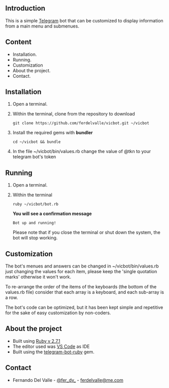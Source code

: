 ## Introduction

This is a simple [Telegram][tgm] bot that can be customized to display information from a main menu and submenues.

## Content

+ Installation.
+ Running.
+ Customization 
+ About the project.
+ Contact.

## Installation

1. Open a terminal.
2. Within the terminal, clone from the repository to download
    ```
    git clone https://github.com/ferdelvalle/vicbot.git ~/vicbot
    ```

3. Install the required gems with **bundler**
    ```
    cd ~/vicbot && bundle
    ```
4. In the file ~/vicbot/bin/values.rb change the value of @tkn to your telegram bot's token

## Running

1. Open a terminal.
2. Within the terminal
    ```
    ruby ~/vicbot/bot.rb
    ```

    **You will see a confirmation message**
    ```
    Bot up and running!
    ```
    Please note that if you close the terminal or shut down the system, the bot will stop working.

## Customization

  The bot's menues and answers can be changed in ~/vicbot/bin/values.rb just changing the values for each item, please keep the 'single quotation marks' otherwise it won't work.

  To re-arrange the order of the items of the keyboards (the bottom of the values.rb file) consider that each array is a keyboard, and each sub-array is a row.

  The bot's code can be optimized, but it has been kept simple and repetitive for the sake of easy customization by non-coders.


## About the project

+ Built using [Ruby v 2.7.1][rbl]
+ The editor used was [VS Code][vsc] as IDE
+ Built using the [telegram-bot-ruby][tbr] gem.


## Contact

+ Fernando Del Valle - [@fer_dv_](https://twitter.com/@fer_dv_) - ferdelvalle@me.com

[rbl]: https://www.ruby-lang.org/en/
[vsc]: https://code.visualstudio.com/
[tgm]: https://telegram.org/
[tbr]: https://github.com/atipugin/telegram-bot-ruby
